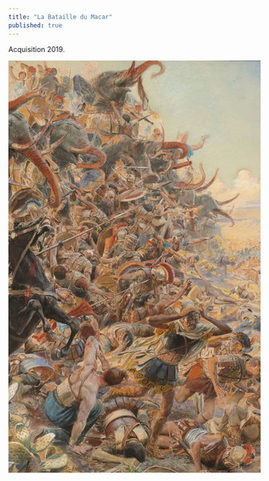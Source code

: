 ```yaml
---
title: "La Bataille du Macar"
published: true
---
```


Acquisition 2019.

![La Bataille du Macar](/fichiers/oeuvres/2019-rochegrosse-la-bataille-du-macar.jpg)